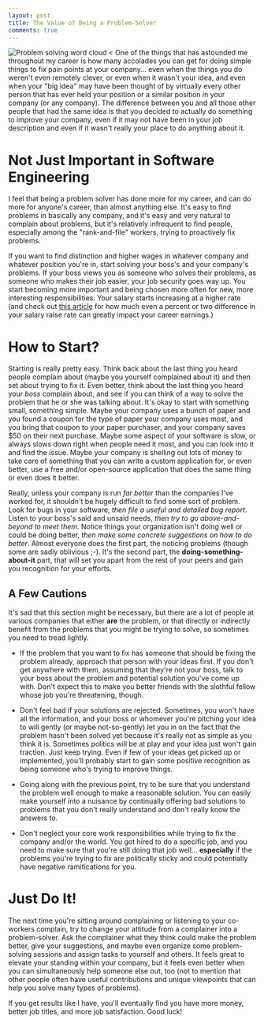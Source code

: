```yaml
---
layout: post
title: The Value of Being a Problem-Solver
comments: true
---
```

![Problem solving word cloud <]({{site.url}}/images/problem-solver-post/word-cloud.png) One of the things that has astounded me throughout my career is how many accolades you can get for doing simple things to fix pain points at your company... even when the things you do weren't even remotely clever, or even when it wasn't your idea, and even when your "big idea" may have been thought of by virtually every other person that has ever held your position or a similar position in your company (or any company).  The difference between you and all those other people that had the same idea is that you decided to actually do something to improve your company, even if it may not have been in your job description and even if it wasn't really your place to do anything about it.

# Not Just Important in Software Engineering

I feel that being a problem solver has done more for my career, and can do more for anyone's career, than almost anything else.  It's easy to find problems in basically any company, and it's easy and very natural to complain about problems, but it's relatively infrequent to find people, especially among the "rank-and-file" workers, trying to proactively fix problems.  

If you want to find distinction and higher wages in whatever company and whatever position you're in, start solving your boss's and your company's problems.  If your boss views you as someone who solves their problems, as someone who makes their job easier, your job security goes way up.  You start becoming more important and being chosen more often for new, more interesting responsibilities.  Your salary starts increasing at a higher rate (and check out [this article](https://esimoney.com/two-huge-reasons-why-your-career-matters/) for how much even a percent or two difference in your salary raise rate can greatly impact your career earnings.)

# How to Start?

Starting is really pretty easy.  Think back about the last thing you heard people complain about (maybe you yourself complained about it) and then set about trying to fix it.  Even better, think about the last thing you heard your _boss_ complain about, and see if you can think of a way to solve the problem that he or she was talking about.  It's okay to start with something small, something simple.  Maybe your company uses a bunch of paper and you found a coupon for the type of paper your company uses most, and you bring that coupon to your paper purchaser, and your company saves $50 on their next purchase.  Maybe some aspect of your software is slow, or always slows down right when people need it most, and you can look into it and find the issue.  Maybe your company is shelling out lots of money to take care of something that you can write a custom application for, or even better, use a free and/or open-source application that does the same thing or even does it better.

Really, unless your company is run _far better_ than the companies I've worked for, it shouldn't be hugely difficult to find some sort of problem.  Look for bugs in your software, _then file a useful and detailed bug report_.  Listen to your boss's said and unsaid needs, _then try to go above-and-beyond to meet them_.  Notice things your organization isn't doing well or could be doing better, _then make some concrete suggestions on how to do better_.  Almost everyone does the first part, the noticing problems (though some are sadly oblivious ;-).  It's the second part, the **doing-something-about-it** part, that will set you apart from the rest of your peers and gain you recognition for your efforts.

## A Few Cautions

It's sad that this section might be necessary, but there are a lot of people at various companies that either **are** the problem, or that directly or indirectly benefit from the problems that you might be trying to solve, so sometimes you need to tread lightly.

- If the problem that you want to fix has someone that should be fixing the problem already, approach that person with your ideas first.  If you don't get anywhere with them, assuming that they're not your boss, talk to your boss about the problem and potential solution you've come up with.  Don't expect this to make you better friends with the slothful fellow whose job you're threatening, though.

- Don't feel bad if your solutions are rejected.  Sometimes, you won't have all the information, and your boss or whomever you're pitching your idea to will gently (or maybe not-so-gently) let you in on the fact that the problem hasn't been solved yet because it's really not as simple as you think it is.  Sometimes politics will be at play and your idea just won't gain traction.  Just keep trying.  Even if few of your ideas get picked up or implemented, you'll probably start to gain some positive recognition as being someone who's trying to improve things.

- Going along with the previous point, try to be sure that you understand the problem well enough to make a reasonable solution.  You can easily make yourself into a nuisance by continually offering bad solutions to problems that you don't really understand and don't really know the answers to.

- Don't neglect your core work responsibilities while trying to fix the company and/or the world.  You got hired to do a specific job, and you need to make sure that you're still doing that job well... **especially** if the problems you're trying to fix are politically sticky and could potentially have negative ramifications for you.

# Just Do It!

The next time you're sitting around complaining or listening to your co-workers complain, try to change your attitude from a complainer into a problem-solver.  Ask the complainer what they think could make the problem better, give your suggestions, and maybe even organize some problem-solving sessions and assign tasks to yourself and others.  It feels great to elevate your standing within your company, but it feels even better when you can simultaneously help someone else out, too (not to mention that other people often have useful contributions and unique viewpoints that can help you solve many types of problems).  

If you get results like I have, you'll eventually find you have more money, better job titles, and more job satisfaction.  Good luck!